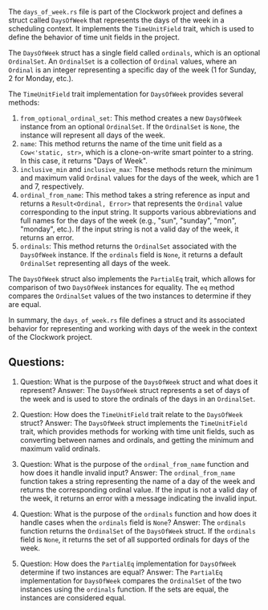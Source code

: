 The `days_of_week.rs` file is part of the Clockwork project and defines a struct called `DaysOfWeek` that represents the days of the week in a scheduling context. It implements the `TimeUnitField` trait, which is used to define the behavior of time unit fields in the project.

The `DaysOfWeek` struct has a single field called `ordinals`, which is an optional `OrdinalSet`. An `OrdinalSet` is a collection of `Ordinal` values, where an `Ordinal` is an integer representing a specific day of the week (1 for Sunday, 2 for Monday, etc.).

The `TimeUnitField` trait implementation for `DaysOfWeek` provides several methods:

1. `from_optional_ordinal_set`: This method creates a new `DaysOfWeek` instance from an optional `OrdinalSet`. If the `OrdinalSet` is `None`, the instance will represent all days of the week.
2. `name`: This method returns the name of the time unit field as a `Cow<'static, str>`, which is a clone-on-write smart pointer to a string. In this case, it returns "Days of Week".
3. `inclusive_min` and `inclusive_max`: These methods return the minimum and maximum valid `Ordinal` values for the days of the week, which are 1 and 7, respectively.
4. `ordinal_from_name`: This method takes a string reference as input and returns a `Result<Ordinal, Error>` that represents the `Ordinal` value corresponding to the input string. It supports various abbreviations and full names for the days of the week (e.g., "sun", "sunday", "mon", "monday", etc.). If the input string is not a valid day of the week, it returns an error.
5. `ordinals`: This method returns the `OrdinalSet` associated with the `DaysOfWeek` instance. If the `ordinals` field is `None`, it returns a default `OrdinalSet` representing all days of the week.

The `DaysOfWeek` struct also implements the `PartialEq` trait, which allows for comparison of two `DaysOfWeek` instances for equality. The `eq` method compares the `OrdinalSet` values of the two instances to determine if they are equal.

In summary, the `days_of_week.rs` file defines a struct and its associated behavior for representing and working with days of the week in the context of the Clockwork project.

## Questions:

1. Question: What is the purpose of the `DaysOfWeek` struct and what does it represent?
   Answer: The `DaysOfWeek` struct represents a set of days of the week and is used to store the ordinals of the days in an `OrdinalSet`.

2. Question: How does the `TimeUnitField` trait relate to the `DaysOfWeek` struct?
   Answer: The `DaysOfWeek` struct implements the `TimeUnitField` trait, which provides methods for working with time unit fields, such as converting between names and ordinals, and getting the minimum and maximum valid ordinals.

3. Question: What is the purpose of the `ordinal_from_name` function and how does it handle invalid input?
   Answer: The `ordinal_from_name` function takes a string representing the name of a day of the week and returns the corresponding ordinal value. If the input is not a valid day of the week, it returns an error with a message indicating the invalid input.

4. Question: What is the purpose of the `ordinals` function and how does it handle cases when the `ordinals` field is `None`?
   Answer: The `ordinals` function returns the `OrdinalSet` of the `DaysOfWeek` struct. If the `ordinals` field is `None`, it returns the set of all supported ordinals for days of the week.

5. Question: How does the `PartialEq` implementation for `DaysOfWeek` determine if two instances are equal?
   Answer: The `PartialEq` implementation for `DaysOfWeek` compares the `OrdinalSet` of the two instances using the `ordinals` function. If the sets are equal, the instances are considered equal.

